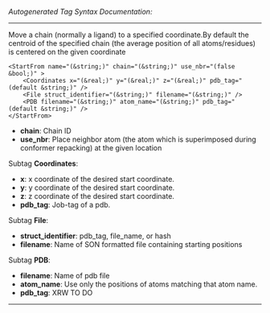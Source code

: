 _Autogenerated Tag Syntax Documentation:_

---
Move a chain (normally a ligand) to a specified coordinate.By default the centroid of the specified chain (the average position of all atoms/residues) is centered on the given coordinate

```
<StartFrom name="(&string;)" chain="(&string;)" use_nbr="(false &bool;)" >
    <Coordinates x="(&real;)" y="(&real;)" z="(&real;)" pdb_tag="(default &string;)" />
    <File struct_identifier="(&string;)" filename="(&string;)" />
    <PDB filename="(&string;)" atom_name="(&string;)" pdb_tag="(default &string;)" />
</StartFrom>
```

-   **chain**: Chain ID
-   **use_nbr**: Place neighbor atom (the atom which is superimposed during conformer repacking) at the given location


Subtag **Coordinates**:   

-   **x**: x coordinate of the desired start coordinate.
-   **y**: y coordinate of the desired start coordinate.
-   **z**: z coordinate of the desired start coordinate.
-   **pdb_tag**: Job-tag of a pdb.

Subtag **File**:   

-   **struct_identifier**: pdb_tag, file_name, or hash
-   **filename**: Name of SON formatted file containing starting positions

Subtag **PDB**:   

-   **filename**: Name of pdb file
-   **atom_name**: Use only the positions of atoms matching that atom name.
-   **pdb_tag**: XRW TO DO

---
